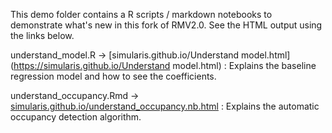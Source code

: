 This demo folder contains a R scripts / markdown notebooks to demonstrate what's new in this fork
of RMV2.0. See the HTML output using the links below.

understand_model.R -> [simularis.github.io/Understand model.html](https://simularis.github.io/Understand model.html)
: Explains the baseline regression model and how to see the coefficients.

understand_occupancy.Rmd -> [simularis.github.io/understand_occupancy.nb.html](https://simularis.github.io/understand_occupancy.nb.html)
: Explains the automatic occupancy detection algorithm.
